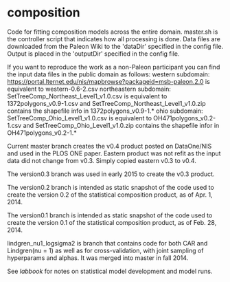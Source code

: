 composition
===========

Code for fitting composition models across the entire domain.  master.sh is the controller script that indicates how all processing is done.  Data files are downloaded from the Paleon Wiki to the 'dataDir' specified in the config file. Output is placed in the 'outputDir' specified in the config file.

If you want to reproduce the work as a non-Paleon participant you can find the input data files in the public domain as follows:
western subdomain: https://portal.lternet.edu/nis/mapbrowse?packageid=msb-paleon.2.0 is equivalent to western-0.6-2.csv
northeastern subdomain: SetTreeComp_Northeast_Level1_v1.0.csv is equivalent to 1372polygons_v0.9-1.csv and SetTreeComp_Northeast_Level1_v1.0.zip contains the shapefile info in 1372polygons_v0.9-1.*
ohio subdomain:  SetTreeComp_Ohio_Level1_v1.0.csv is equivalent to OH471polygons_v0.2-1.csv and SetTreeComp_Ohio_Level1_v1.0.zip contains the shapefile infor in OH471polygons_v0.2-1.*

Current master branch creates the v0.4 product posted on DataOne/NIS and used in the PLOS ONE paper. Eastern product was not refit as the input data did not change from v0.3. Simply copied eastern v0.3 to v0.4.

The version0.3 branch was used in early 2015 to create the v0.3 product.

The version0.2 branch is intended as static snapshot of the code used to create the version 0.2 of the statistical composition product, as of Apr. 1, 2014.

The version0.1 branch is intended as static snapshot of the code used to create the version 0.1 of the statistical composition product, as of Feb. 28, 2014.

lindgren_nu1_logsigma2 is branch that contains code for both CAR and Lindgren(nu = 1) as well as for cross-validation, with joint sampling of hyperparams and alphas. It was merged into master in fall 2014.

See *labbook* for notes on statistical model development and model runs.
